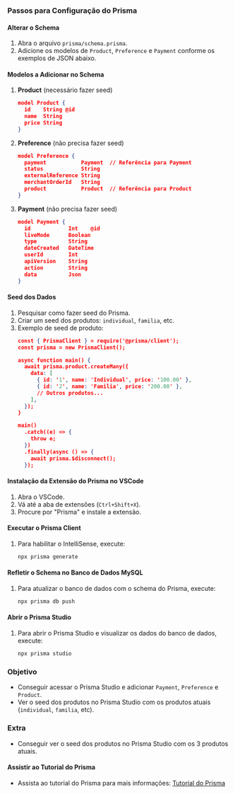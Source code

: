 ### Passos para Configuração do Prisma

#### Alterar o Schema
1. Abra o arquivo `prisma/schema.prisma`.
2. Adicione os modelos de `Product`, `Preference` e `Payment` conforme os exemplos de JSON abaixo.

#### Modelos a Adicionar no Schema

1. **Product** (necessário fazer seed)
    ```json
    model Product {
      id    String @id
      name  String
      price String
    }
    ```

2. **Preference** (não precisa fazer seed)
    ```json
    model Preference {
      payment           Payment  // Referência para Payment
      status            String
      externalReference String
      merchantOrderId   String
      product           Product  // Referência para Product
    }
    ```

3. **Payment** (não precisa fazer seed)
    ```json
    model Payment {
      id            Int    @id
      liveMode      Boolean
      type          String
      dateCreated   DateTime
      userId        Int
      apiVersion    String
      action        String
      data          Json
    }
    ```

#### Seed dos Dados
1. Pesquisar como fazer seed do Prisma.
2. Criar um seed dos produtos: `individual`, `familia`, etc.
3. Exemplo de seed de produto:
    ```json
    const { PrismaClient } = require('@prisma/client');
    const prisma = new PrismaClient();

    async function main() {
      await prisma.product.createMany({
        data: [
          { id: '1', name: 'Individual', price: '100.00' },
          { id: '2', name: 'Familia', price: '200.00' },
          // Outros produtos...
        ],
      });
    }

    main()
      .catch((e) => {
        throw e;
      })
      .finally(async () => {
        await prisma.$disconnect();
      });
    ```

#### Instalação da Extensão do Prisma no VSCode
1. Abra o VSCode.
2. Vá até a aba de extensões (`Ctrl+Shift+X`).
3. Procure por "Prisma" e instale a extensão.

#### Executar o Prisma Client
1. Para habilitar o IntelliSense, execute:
    ```sh
    npx prisma generate
    ```

#### Refletir o Schema no Banco de Dados MySQL
1. Para atualizar o banco de dados com o schema do Prisma, execute:
    ```sh
    npx prisma db push
    ```

#### Abrir o Prisma Studio
1. Para abrir o Prisma Studio e visualizar os dados do banco de dados, execute:
    ```sh
    npx prisma studio
    ```

### Objetivo
- Conseguir acessar o Prisma Studio e adicionar `Payment`, `Preference` e `Product`.
- Ver o seed dos produtos no Prisma Studio com os produtos atuais (`individual`, `familia`, etc).

### Extra
- Conseguir ver o seed dos produtos no Prisma Studio com os 3 produtos atuais.

#### Assistir ao Tutorial do Prisma
- Assista ao tutorial do Prisma para mais informações:
  [Tutorial do Prisma](https://www.youtube.com/watch?v=QXxy8Uv1LnQ&t=1219s&ab_channel=ByteGrad)
